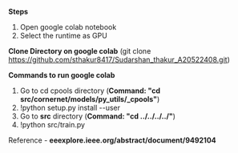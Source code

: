 
**Steps**
1)	Open google colab notebook 
2)	Select the runtime as GPU

**Clone Directory on google colab** (git clone https://github.com/sthakur8417/Sudarshan_thakur_A20522408.git)

**Commands to run google colab**
1)  Go to cd cpools directory (**Command: "cd src/cornernet/models/py_utils/_cpools"**)
2)  !python setup.py install --user
3)  Go to **src** directory (**Command: "cd ../../../../"**)
4)  !python src/train.py

Reference - **eeexplore.ieee.org/abstract/document/9492104**